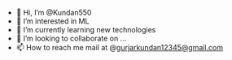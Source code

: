 - 👋 Hi, I’m @Kundan550
- 👀 I’m interested in ML
- 🌱 I’m currently learning new technologies
- 💞️ I’m looking to collaborate on ...
- 📫 How to reach me mail at @gurjarkundan12345@gmail.com

<!---
Kundan550/Kundan550 is a ✨ special ✨ repository because its `README.md` (this file) appears on your GitHub profile.
You can click the Preview link to take a look at your changes.
--->
